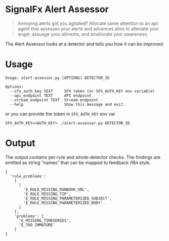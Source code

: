 # SignalFx Alert Assessor

> Annoying alerts got you agitated? Allocate some attention to an apt agent that assesses your alerts and advances alms to alleviate your angst, assuage your ailments, and ameliorate your awareness.

The Alert Assessor looks at a detector and tells you how it can be *improved*.

# Usage

```
Usage: alert-assessor.py [OPTIONS] DETECTOR_ID

Options:
  --sfx_auth_key TEXT     SFX token (or SFX_AUTH_KEY env variable)
  --api_endpoint TEXT     API endpoint
  --stream_endpoint TEXT  Stream endpoint
  --help                  Show this message and exit.
```

or you can provide the token in `SFX_AUTH_KEY` env var
```
SFX_AUTH_KEY=<AUTH_KEY> ./alert-assessor.py DETECTOR_ID
```


# Output

The output contains per-rule and whole-detector checks. The findings are emitted as string "names" that can be mapped to feedback i18n style.

```
{
  'rule_problems':
    [
      [
        'E_RULE_MISSING_RUNBOOK_URL',
        'E_RULE_MISSING_TIP',
        'E_RULE_MISSING_PARAMETERIZED_SUBJECT',
        'E_RULE_MISSING_PARAMETERIZED_BODY'
      ]
    ],
    'problems': [
      'E_MISSING_TIMESERIES',
      'E_TOO_IMMATURE'
    ]
}
```
